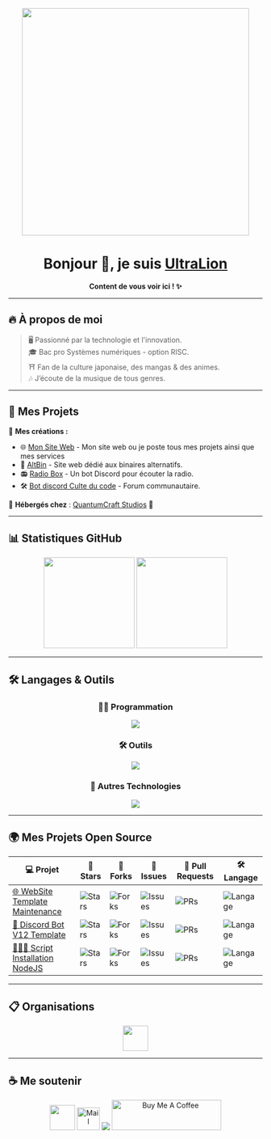 <!-- Bannière -->
<p align="center">
  <img src="https://i.imgur.com/PGh5AtC.gif" width="450">
</p>

<h1 align="center">Bonjour 👋, je suis <a href="https://ultralion.xyz">UltraLion</a></h1>
<p align="center"><strong>Content de vous voir ici ! ✨</strong></p>

---

## 🔥 **À propos de moi**
> 🖥️ Passionné par la technologie et l'innovation.  
> 🎓 Bac pro Systèmes numériques - option RISC.  
> ⛩️ Fan de la culture japonaise, des mangas & des animes.  
> 🎶 J’écoute de la musique de tous genres.  

---

## 🚀 **Mes Projets**
📌 **Mes créations :**
- 🌐 [Mon Site Web](https://ultralion.xyz) - Mon site web ou je poste tous mes projets ainsi que mes services
- 📝 [AltBin](https://altbin.dev) - Site web dédié aux binaires alternatifs.
- 📻 [Radio Box](https://radio-box.dev) - Un bot Discord pour écouter la radio.
- 🛠️ [Bot discord Culte du code](https://github.com/UltraLionfr/discord-forum-automessage) - Forum communautaire.

📡 **Hébergés chez** : [QuantumCraft Studios](https://quantumcraft-studios.com/) 🚀

---

## 📊 **Statistiques GitHub**
<p align="center">
  <img height="180em" src="https://github-readme-stats.vercel.app/api?username=UltraLionfr&theme=radical&show_icons=true" />
  <img height="180em" src="https://github-readme-stats.vercel.app/api/top-langs/?username=UltraLionfr&layout=compact&theme=radical" />
</p>

---

## 🛠️ **Langages & Outils**
<h3 align="center">👨‍💻 Programmation</h3>
<p align="center">
  <img src="https://skillicons.dev/icons?i=js,html,css,php,python,c,bash,nodejs" />
</p>

<h3 align="center">🛠️ Outils</h3>
<p align="center">
  <img src="https://skillicons.dev/icons?i=git,github,cloudflare,vscode,raspberrypi,discord,docker,linux,windows" />
</p>

<h3 align="center">📡 Autres Technologies</h3>
<p align="center">
  <img src="https://skillicons.dev/icons?i=apache" />
</p>

---

## 🌍 **Mes Projets Open Source**
| 💻 Projet | 🌟 Stars | 🍴 Forks | 🐛 Issues | 🔔 Pull Requests | 🛠️ Langage |
|-----------|---------|---------|----------|-----------------|-------------|
| [🌐 WebSite Template Maintenance](https://github.com/UltraLionfr/WebSite-Template-Maintenance) | ![Stars](https://img.shields.io/github/stars/UltraLionfr/WebSite-Template-Maintenance?style=flat) | ![Forks](https://img.shields.io/github/forks/UltraLionfr/WebSite-Template-Maintenance?style=flat) | ![Issues](https://img.shields.io/github/issues/UltraLionfr/WebSite-Template-Maintenance?style=flat) | ![PRs](https://img.shields.io/github/issues-pr/UltraLionfr/WebSite-Template-Maintenance?style=flat) | ![Langage](https://img.shields.io/github/languages/top/UltraLionfr/WebSite-Template-Maintenance?style=flat) |
| [📁 Discord Bot V12 Template](https://github.com/UltraLionfr/discord-bot-v12-template) | ![Stars](https://img.shields.io/github/stars/UltraLionfr/discord-bot-v12-template?style=flat) | ![Forks](https://img.shields.io/github/forks/UltraLionfr/discord-bot-v12-template?style=flat) | ![Issues](https://img.shields.io/github/issues/UltraLionfr/discord-bot-v12-template?style=flat) | ![PRs](https://img.shields.io/github/issues-pr/UltraLionfr/discord-bot-v12-template?style=flat) | ![Langage](https://img.shields.io/github/languages/top/UltraLionfr/discord-bot-v12-template?style=flat) |
| [👨🏻‍💻 Script Installation NodeJS](https://github.com/UltraLionfr/Script-Installation-NodeJS) | ![Stars](https://img.shields.io/github/stars/UltraLionfr/Script-Installation-NodeJS?style=flat) | ![Forks](https://img.shields.io/github/forks/UltraLionfr/Script-Installation-NodeJS?style=flat) | ![Issues](https://img.shields.io/github/issues/UltraLionfr/Script-Installation-NodeJS?style=flat) | ![PRs](https://img.shields.io/github/issues-pr/UltraLionfr/Script-Installation-NodeJS?style=flat) | ![Langage](https://img.shields.io/github/languages/top/UltraLionfr/Script-Installation-NodeJS?style=flat) |

---

## 📋 **Organisations**
<p align="center">
  <a href="https://github.com/Radio-Box-Discord">
    <img height="50" src="https://avatars.githubusercontent.com/u/113302503?s=200&v=4">
  </a>
</p>

---

## ☕ **Me soutenir**
<p align="center">
  <a href="https://ultralion.xyz" target="_blank"><img height="50" src="https://i.imgur.com/5qdnJ3S.gif"></a>
  <a href="mailto:ultralionfr@gmail.com" title="Mail" target="_blank"><img alt="Mail" height="45" src="https://skillicons.dev/icons?i=gmail"></a>
  <a href="https://twitter.com/UltraLion__"><img src="https://skillicons.dev/icons?i=twitter"></a>
  <a href="https://www.buymeacoffee.com/UltraLion" target="_blank"><img src="https://cdn.buymeacoffee.com/buttons/v2/default-yellow.png" alt="Buy Me A Coffee" style="height: 60px !important;width: 217px !important;"></a>
</p>

